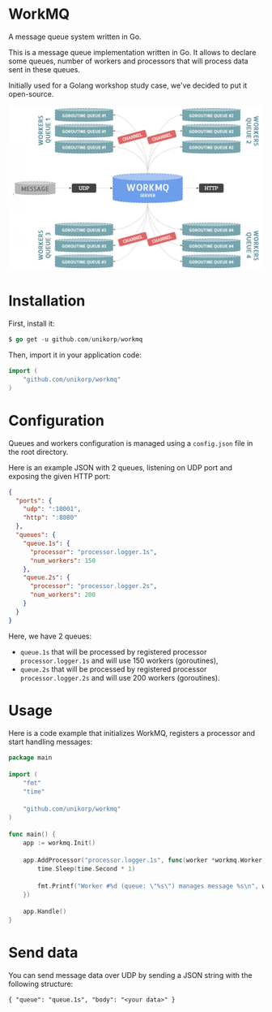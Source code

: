 WorkMQ
======

A message queue system written in Go.

This is a message queue implementation written in Go.
It allows to declare some queues, number of workers and processors that will process data sent in these queues.

Initially used for a Golang workshop study case, we've decided to put it open-source.

![Schema](doc/schema.jpg)

# Installation

First, install it:

```go
$ go get -u github.com/unikorp/workmq
```

Then, import it in your application code:

```go
import (
    "github.com/unikorp/workmq"
)
```

# Configuration

Queues and workers configuration is managed using a `config.json` file in the root directory.

Here is an example JSON with 2 queues, listening on UDP port and exposing the given HTTP port:

```json
{
  "ports": {
    "udp": ":10001",
    "http": ":8080"
  },
  "queues": {
    "queue.1s": {
      "processor": "processor.logger.1s",
      "num_workers": 150
    },
    "queue.2s": {
      "processor": "processor.logger.2s",
      "num_workers": 200
    }
  }
}
```

Here, we have 2 queues:
* `queue.1s` that will be processed by registered processor `processor.logger.1s` and will use 150 workers (goroutines),
* `queue.2s` that will be processed by registered processor `processor.logger.2s` and will use 200 workers (goroutines).

# Usage

Here is a code example that initializes WorkMQ, registers a processor and start handling messages:

```go
package main

import (
	"fmt"
	"time"

	"github.com/unikorp/workmq"
)

func main() {
	app := workmq.Init()

	app.AddProcessor("processor.logger.1s", func(worker *workmq.Worker, message workmq.Message) {
		time.Sleep(time.Second * 1)

		fmt.Printf("Worker #%d (queue: \"%s\") manages message %s\n", worker.ID, worker.Queue, message.Body)
	})

	app.Handle()
}

```

# Send data

You can send message data over UDP by sending a JSON string with the following structure:

```
{ "queue": "queue.1s", "body": "<your data>" }
```